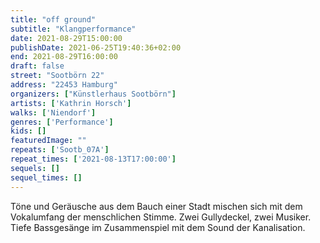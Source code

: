 ```yaml
---
title: "off ground"
subtitle: "Klangperformance"
date: 2021-08-29T15:00:00
publishDate: 2021-06-25T19:40:36+02:00
end: 2021-08-29T16:00:00
draft: false
street: "Sootbörn 22"
address: "22453 Hamburg"
organizers: ["Künstlerhaus Sootbörn"]
artists: ['Kathrin Horsch']
walks: ['Niendorf']
genres: ['Performance']
kids: []
featuredImage: ""
repeats: ['Sootb_07A']
repeat_times: ['2021-08-13T17:00:00']
sequels: []
sequel_times: []
---
```


Töne und Geräusche aus dem Bauch einer Stadt mischen sich mit dem Vokalumfang der menschlichen Stimme. Zwei Gullydeckel, zwei Musiker. Tiefe Bassgesänge im Zusammenspiel mit dem Sound der Kanalisation.